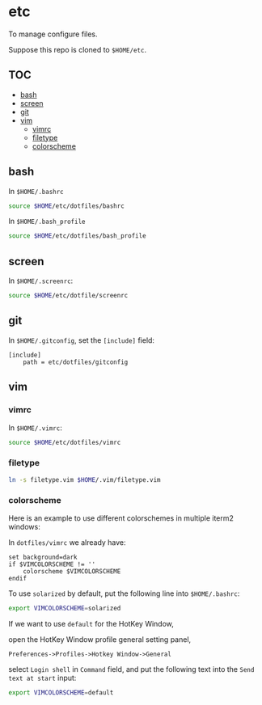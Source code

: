 # etc

To manage configure files.

Suppose this repo is cloned to `$HOME/etc`.

## TOC

- [bash](#bash)
- [screen](#screen)
- [git](#git)
- [vim](#vim)
  - [vimrc](#vimrc)
  - [filetype](#filetype)
  - [colorscheme](#colorscheme)

## bash

In `$HOME/.bashrc`

```sh
source $HOME/etc/dotfiles/bashrc
```

In `$HOME/.bash_profile`

```sh
source $HOME/etc/dotfiles/bash_profile
```

## screen

In `$HOME/.screenrc`:

```sh
source $HOME/etc/dotfile/screenrc
```


## git

In `$HOME/.gitconfig`, set the `[include]` field:

```
[include]
    path = etc/dotfiles/gitconfig
```

## vim

### vimrc
In `$HOME/.vimrc`:

```sh
source $HOME/etc/dotfiles/vimrc
```

### filetype

```sh
ln -s filetype.vim $HOME/.vim/filetype.vim
```

### colorscheme

Here is an example to use different colorschemes in multiple iterm2 windows:

In `dotfiles/vimrc` we already have:

```vim
set background=dark
if $VIMCOLORSCHEME != ''
    colorscheme $VIMCOLORSCHEME
endif
```

To use `solarized` by default, put the following line into `$HOME/.bashrc`:

```sh
export VIMCOLORSCHEME=solarized
```

If we want to use `default` for the HotKey Window,

open the HotKey Window profile general setting panel,

`Preferences->Profiles->Hotkey Window->General`

select `Login shell` in `Command` field,
and put the following text into the `Send text at start` input:

```sh
export VIMCOLORSCHEME=default
```

